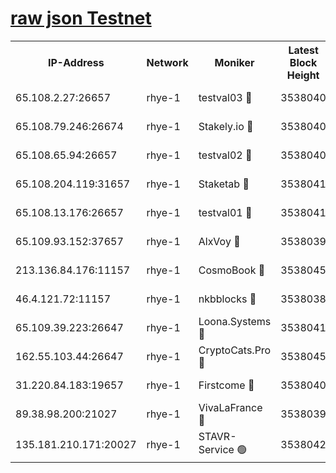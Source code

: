 
[raw json Testnet](https://rpc-check.quickt.stavr.tech/quickt/rpc-quickt-result.json)
=


<table><tr><th>IP-Address</th><th>Network</th><th>Moniker</th><th>Latest Block Height</th><th>Earliest Block Height</th><th>Catching Up</th><th>Tx Index</th><th>Voting Power</th><th>Scan Time</th></tr><tr><td>65.108.2.27:26657</td><td>rhye-1</td><td>testval03 🔴</td><td>3538040</td><td>1</td><td>False</td><td>on</td><td>5002050</td><td>2023-12-10T00:41:44.031482653UTC</td></tr><tr><td>65.108.79.246:26674</td><td>rhye-1</td><td>Stakely.io 🔴</td><td>3538040</td><td>1</td><td>False</td><td>on</td><td>10</td><td>2023-12-10T00:41:46.390306284UTC</td></tr><tr><td>65.108.65.94:26657</td><td>rhye-1</td><td>testval02 🔴</td><td>3538040</td><td>1</td><td>False</td><td>on</td><td>5002050</td><td>2023-12-10T00:41:46.726478905UTC</td></tr><tr><td>65.108.204.119:31657</td><td>rhye-1</td><td>Staketab 🔴</td><td>3538041</td><td>1</td><td>False</td><td>on</td><td>9900</td><td>2023-12-10T00:41:49.558172442UTC</td></tr><tr><td>65.108.13.176:26657</td><td>rhye-1</td><td>testval01 🔴</td><td>3538041</td><td>1</td><td>False</td><td>on</td><td>9582010</td><td>2023-12-10T00:41:49.967834268UTC</td></tr><tr><td>65.109.93.152:37657</td><td>rhye-1</td><td>AlxVoy 🔴</td><td>3538039</td><td>433101</td><td>False</td><td>on</td><td>92921</td><td>2023-12-10T00:41:41.342127233UTC</td></tr><tr><td>213.136.84.176:11157</td><td>rhye-1</td><td>CosmoBook 🔴</td><td>3538045</td><td>1674001</td><td>False</td><td>off</td><td>1528057</td><td>2023-12-10T00:42:15.225819865UTC</td></tr><tr><td>46.4.121.72:11157</td><td>rhye-1</td><td>nkbblocks 🔴</td><td>3538038</td><td>1781001</td><td>False</td><td>on</td><td>81901</td><td>2023-12-10T00:41:32.393798140UTC</td></tr><tr><td>65.109.39.223:26647</td><td>rhye-1</td><td>Loona.Systems 🔴</td><td>3538041</td><td>3287001</td><td>False</td><td>off</td><td>9949</td><td>2023-12-10T00:41:49.147815250UTC</td></tr><tr><td>162.55.103.44:26647</td><td>rhye-1</td><td>CryptoCats.Pro 🔴</td><td>3538045</td><td>3287001</td><td>False</td><td>off</td><td>9999</td><td>2023-12-10T00:42:19.609644471UTC</td></tr><tr><td>31.220.84.183:19657</td><td>rhye-1</td><td>Firstcome 🔴</td><td>3538040</td><td>3395933</td><td>False</td><td>off</td><td>732206</td><td>2023-12-10T00:41:43.691082774UTC</td></tr><tr><td>89.38.98.200:21027</td><td>rhye-1</td><td>VivaLaFrance 🔴</td><td>3538039</td><td>3524001</td><td>False</td><td>off</td><td>10000</td><td>2023-12-10T00:41:38.929266335UTC</td></tr><tr><td>135.181.210.171:20027</td><td>rhye-1</td><td>STAVR-Service 🟢</td><td>3538042</td><td>3537001</td><td>False</td><td>on</td><td>0</td><td>2023-12-10T00:41:58.489613538UTC</td></tr></table>